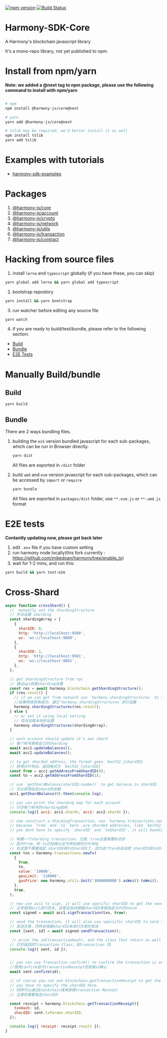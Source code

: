 [![npm version](https://img.shields.io/npm/v/@harmony-js/core.svg?style=flat-square)](https://www.npmjs.com/package/@harmony-js/core)
[![Build Status](https://travis-ci.com/FireStack-Lab/Harmony-sdk-core.svg?branch=master)](https://travis-ci.com/FireStack-Lab/Harmony-sdk-core)

# Harmony-SDK-Core

A Harmony's blockchain javascript library

It's a mono-repo library, not yet published to npm.


# Install from npm/yarn

**Note: we added a @next tag to npm package, please use the following command to install with npm/yarn**

```bash

# npm
npm install @harmony-js/core@next 

# yarn
yarn add @harmony-js/core@next

# tslib may be required, we'd better install it as well
npm install tslib
yarn add tslib

```
# Examples with tutorials

* [harmony-sdk-examples](https://github.com/FireStack-Lab/harmony-sdk-examples)

# Packages

1. [@harmony-js/core](https://github.com/FireStack-Lab/Harmony-sdk-core/tree/master/packages/harmony-core)
2. [@harmony-js/account](https://github.com/FireStack-Lab/Harmony-sdk-core/tree/master/packages/harmony-account)
3. [@harmony-js/crypto](https://github.com/FireStack-Lab/Harmony-sdk-core/tree/master/packages/harmony-crypto)
4. [@harmony-js/network](https://github.com/FireStack-Lab/Harmony-sdk-core/tree/master/packages/harmony-network)
5. [@harmony-js/utils](https://github.com/FireStack-Lab/Harmony-sdk-core/tree/master/packages/harmony-utils)
6. [@harmony-js/transaction](https://github.com/FireStack-Lab/Harmony-sdk-core/tree/master/packages/harmony-transaction)
7. [@harmony-js/contract](https://github.com/FireStack-Lab/Harmony-sdk-core/tree/master/packages/harmony-contract)

# Hacking from source files

1. install `lerna` and `typescript` globally (if you have these, you can skip)
```bash
yarn global add lerna && yarn global add typescript
```
2. bootstrap repostory
```bash
yarn install && yarn bootstrap
```
3. run watcher before editing any source file
```bash
yarn watch
```
4. if you are ready to build/test/bundle, please refer to the following section:
- [Build](#Build)
- [Bundle](#Bundle)
- [E2E Tests](#E2E-tests)


# Manually Build/bundle

## Build

```bash
yarn build

```

## Bundle

There are 2 ways bundling files.

1. building the `es5` version bundled javascript for each sub-packages, which can be run in Browser directly.

    ```bash
    yarn dist
    ```
    All files are exported in `/dist` folder

2. build `umd` and `esm` version javascript for each sub-packages, which can be accessed by `import` or `require`

    ```bash 
    yarn bundle
    ```
    All files are exported in `packages/dist` folder, use `**.esm.js` or `**.umd.js` format




# E2E tests

**Contantly updating now, please get back later**

1. edit `.env` file if you have custom setting
2. run harmony node locally(this fork currently : https://github.com/mikedoan/harmony/tree/enable_tx)
3. wait for 1-2 mins, and run this:

```bash
yarn build && yarn test:e2e
```


# Cross-Shard
```javascript
async function crossShard() {
  //  manually set the shardingStructure
  // 手动设置 sharding
  const shardingArray = [
    {
      shardID: 0,
      http: 'http://localhost:9500',
      ws: 'ws://localhost:9800',
    },
    {
      shardID: 1,
      http: 'http://localhost:9501',
      ws: 'ws://localhost:9801',
    },
  ];

  // get shardingStructure from rpc
  // 通过api获取sharding设置
  const res = await harmony.blockchain.getShardingStructure();
  if (res.result) {
    // if we can get from network use `harmony.shardingStructures` to set the structure to all sub module
    //如果网络获取成功，通过`harmony.shardingStructures`进行设置
    harmony.shardingStructures(res.result);
  } else {
    // or set it using local setting  
    // 否则加载本地的设置
    harmony.shardingStructures(shardingArray);
  }

  // each account should update it's own shard
  // 每个帐号更新自己的sharding
  await acc1.updateBalances();
  await acc2.updateBalances();

  // to get sharded address, the format goes `bech32_{shardID}`
  // 获得分片地址，返回格式为 `bech32_{shardID}`
  const from = acc1.getAddressFromShardID(0);
  const to = acc2.getAddressFromShardID(1);

  // use `getShardBalance(shardID:number)` to get balance in shardID 
  // 可以获得指定shard的余额
  acc1.getShardBalance(0).then(console.log);

  // you can print the sharding map for each account
  // 打印每个帐号的sharding结构
  console.log({ acc1: acc1.shards, acc2: acc2.shards });

  // now construct a ShardingTransaction, use `harmony.transactions.newTx(obj,true)`
  // because `from` and `to` here ,are sharded addresses, like `bech32_{shardID}`
  // you dont have to specify `shardID` and `toShardID`, it will handle it automatically.

  // 构建一个sharding transaction，注意，true这里需要标志好
  // 因为from，和 to已经被认定为带后缀的分片地址
  // 在这里不需要指定 shardID和toShardID了，因为这个txn会自动把 shardID和toShardID填进去
  const txn = harmony.transactions.newTx(
    {
      from,
      to,
      value: '10000',
      gasLimit: '210000',
      gasPrice: new harmony.utils.Unit('1000000000').asWei().toWei(),
    },
    true,
  );

  // now use acc1 to sign, it will use specific shardID to get the nonce of sharded address
  // 正常使用acc1进行签名，这里会自动根据shardID来取指定分片的nonce
  const signed = await acc1.signTransaction(txn, true);

  // send the transaction, it will also use speicific shardID to send the transaction
  // 发送交易，同样会根据shardID来进行交易的发送
  const [sent, id] = await signed.sendTransaction();

   // print the id(transactionHash), and the class that return as well
  // 打印返回的Transaction Class，和transaction ID
  console.log({ sent, id });


  // you can use Transaction.confirm() to confirm the transaction is on the blockchain or not
  //使用confirm进行transactionReceipt的获取以确认
  await sent.confirm(id);

  // of course you can use blockchain.getTransactionReceipt to get the receipt
  // you have to specify the shardID here.
  // 同样可以通过blockchain类来获取transaction Receipt
  // 注意你需要指定shardID

  const receipt = harmony.blockchain.getTransactionReceipt({
    txnHash: id,
    shardID: sent.txParams.shardID,
  });

  console.log({ receipt: receipt.result });
}

```

